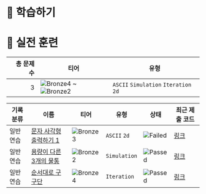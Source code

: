 # 📖 학습하기

# 🥇 실전 훈련
|총 문제 수|티어|유형|
|---:|---|---|
|3|![Bronze4][b4] ~ ![Bronze2][b2]|`ASCII` `Simulation` `Iteration` `2d`|

|기록분류|이름|티어|유형|상태|최근 제출 코드|
|---|---|---|---|---|---|
|일반 연습|[문자 사각형 출력하기 1](https://www.codetree.ai/training-field/search/problems/print-char-rectangle-1)|![Bronze3][b3]|`ASCII` `2d`|![Failed][failed]|[링크](https://github.com/Devwon-1999/codetree-TILs/blob/main/231220/%EB%AC%B8%EC%9E%90%20%EC%82%AC%EA%B0%81%ED%98%95%20%EC%B6%9C%EB%A0%A5%ED%95%98%EA%B8%B0%201/print-char-rectangle-1.py)|
|일반 연습|[용량이 다른 3개의 물통](https://www.codetree.ai/training-field/search/problems/three-water-bottles-with-different-capacities)|![Bronze2][b2]|`Simulation`|![Passed][passed]|[링크](https://github.com/Devwon-1999/codetree-TILs/blob/main/231220/%EC%9A%A9%EB%9F%89%EC%9D%B4%20%EB%8B%A4%EB%A5%B8%203%EA%B0%9C%EC%9D%98%20%EB%AC%BC%ED%86%B5/three-water-bottles-with-different-capacities.py)|
|일반 연습|[순서대로 구구단](https://www.codetree.ai/training-field/search/problems/multiplication-table-in-order)|![Bronze4][b4]|`Iteration`|![Passed][passed]|[링크](https://github.com/Devwon-1999/codetree-TILs/blob/main/231220/%EC%88%9C%EC%84%9C%EB%8C%80%EB%A1%9C%20%EA%B5%AC%EA%B5%AC%EB%8B%A8/multiplication-table-in-order.py)|










[b5]: https://img.shields.io/badge/Bronze_5-%235D3E31.svg
[b4]: https://img.shields.io/badge/Bronze_4-%235D3E31.svg
[b3]: https://img.shields.io/badge/Bronze_3-%235D3E31.svg
[b2]: https://img.shields.io/badge/Bronze_2-%235D3E31.svg
[b1]: https://img.shields.io/badge/Bronze_1-%235D3E31.svg
[s5]: https://img.shields.io/badge/Silver_5-%23394960.svg
[s4]: https://img.shields.io/badge/Silver_4-%23394960.svg
[s3]: https://img.shields.io/badge/Silver_3-%23394960.svg
[s2]: https://img.shields.io/badge/Silver_2-%23394960.svg
[s1]: https://img.shields.io/badge/Silver_1-%23394960.svg
[g5]: https://img.shields.io/badge/Gold_5-%23FFC433.svg
[g4]: https://img.shields.io/badge/Gold_4-%23FFC433.svg
[g3]: https://img.shields.io/badge/Gold_3-%23FFC433.svg
[g2]: https://img.shields.io/badge/Gold_2-%23FFC433.svg
[g1]: https://img.shields.io/badge/Gold_1-%23FFC433.svg
[p5]: https://img.shields.io/badge/Platinum_5-%2376DDD8.svg
[p4]: https://img.shields.io/badge/Platinum_4-%2376DDD8.svg
[p3]: https://img.shields.io/badge/Platinum_3-%2376DDD8.svg
[p2]: https://img.shields.io/badge/Platinum_2-%2376DDD8.svg
[p1]: https://img.shields.io/badge/Platinum_1-%2376DDD8.svg
[passed]: https://img.shields.io/badge/Passed-%23009D27.svg
[failed]: https://img.shields.io/badge/Failed-%23D24D57.svg
[easy]: https://img.shields.io/badge/쉬움-%235cb85c.svg?for-the-badge
[medium]: https://img.shields.io/badge/보통-%23FFC433.svg?for-the-badge
[hard]: https://img.shields.io/badge/어려움-%23D24D57.svg?for-the-badge